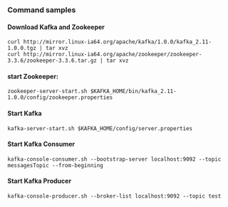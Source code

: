 
### Command samples
#### Download Kafka and Zookeeper
    curl http://mirror.linux-ia64.org/apache/kafka/1.0.0/kafka_2.11-1.0.0.tgz | tar xvz
    curl http://mirror.linux-ia64.org/apache/zookeeper/zookeeper-3.3.6/zookeeper-3.3.6.tar.gz | tar xvz

#### start Zookeeper:
    zookeeper-server-start.sh $KAFKA_HOME/bin/kafka_2.11-1.0.0/config/zookeeper.properties

#### Start Kafka
    kafka-server-start.sh $KAFKA_HOME/config/server.properties

#### Start Kafka Consumer
    kafka-console-consumer.sh --bootstrap-server localhost:9092 --topic messagesTopic --from-beginning
#### Start Kafka Producer
    kafka-console-producer.sh --broker-list localhost:9092 --topic test

